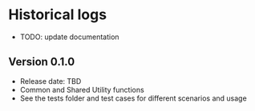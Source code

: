 # Historical logs

- TODO: update documentation

## Version 0.1.0

- Release date: TBD
- Common and Shared Utility functions
- See the tests folder and test cases for different scenarios and usage
